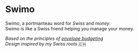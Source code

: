 # Swimo
Swimo, a portmanteau word for *Swiss* and *money*.       
Swimo is like a Swiss friend helping you manage your money.

_Based on the principles of [envelope budgeting](https://www.thebalance.com/what-is-envelope-budgeting-1293682)_   
_Design inspired by my Swiss roots_ 🇨🇭
